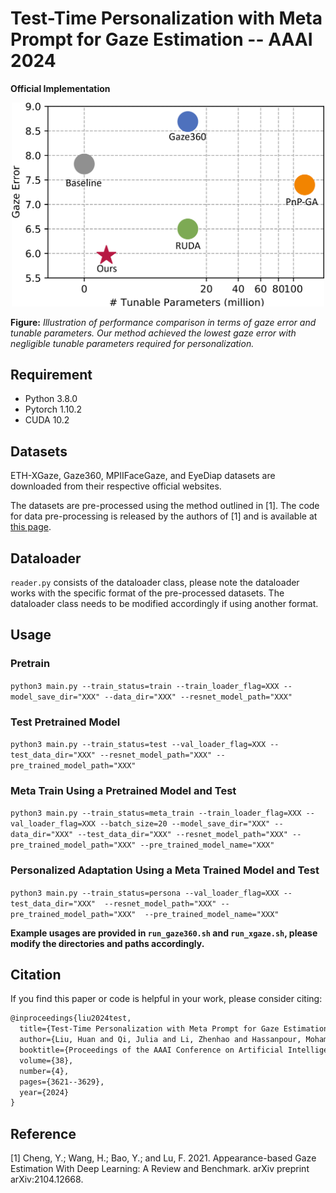 # Test-Time Personalization with Meta Prompt for Gaze Estimation -- AAAI 2024

**Official Implementation**

<div align=center>  <img src="figures/figure1.png" alt="Comparision" width="500" align="bottom" /> </div>

**Figure:**  *Illustration of performance comparison in terms of gaze error and tunable parameters. Our method achieved the lowest gaze error with negligible tunable parameters required for personalization.*

## Requirement
* Python 3.8.0
* Pytorch 1.10.2
* CUDA 10.2

## Datasets
ETH-XGaze, Gaze360, MPIIFaceGaze, and EyeDiap datasets are downloaded from their respective official websites.

The datasets are pre-processed using the method outlined in [1]. The code for data pre-processing is released by the authors of [1] and is available at [this page](https://phi-ai.buaa.edu.cn/Gazehub/).

## Dataloader
`reader.py` consists of the dataloader class, please note the dataloader works with the specific format of the pre-processed datasets. The dataloader class needs to be modified accordingly if using another format.

## Usage
### Pretrain
`python3 main.py --train_status=train --train_loader_flag=XXX
    --model_save_dir="XXX" --data_dir="XXX"
    --resnet_model_path="XXX"`

### Test Pretrained Model
`python3 main.py --train_status=test --val_loader_flag=XXX
    --test_data_dir="XXX"
    --resnet_model_path="XXX" --pre_trained_model_path="XXX"`

### Meta Train Using a Pretrained Model and Test
`python3 main.py --train_status=meta_train --train_loader_flag=XXX --val_loader_flag=XXX --batch_size=20
    --model_save_dir="XXX"
    --data_dir="XXX" --test_data_dir="XXX"
    --resnet_model_path="XXX" --pre_trained_model_path="XXX" --pre_trained_model_name="XXX"`

### Personalized Adaptation Using a Meta Trained Model and Test
`python3 main.py --train_status=persona --val_loader_flag=XXX
    --test_data_dir="XXX" 
    --resnet_model_path="XXX" --pre_trained_model_path="XXX" 
	--pre_trained_model_name="XXX" `

**Example usages are provided in `run_gaze360.sh` and `run_xgaze.sh`, please modify the directories and paths accordingly.**

## Citation

If you find this paper or code is helpful in your work, please consider citing:

```latex
@inproceedings{liu2024test,
  title={Test-Time Personalization with Meta Prompt for Gaze Estimation},
  author={Liu, Huan and Qi, Julia and Li, Zhenhao and Hassanpour, Mohammad and Wang, Yang and Plataniotis, Konstantinos N and Yu, Yuanhao},
  booktitle={Proceedings of the AAAI Conference on Artificial Intelligence},
  volume={38},
  number={4},
  pages={3621--3629},
  year={2024}
}
```
## Reference
[1] Cheng, Y.; Wang, H.; Bao, Y.; and Lu, F. 2021. Appearance-based Gaze Estimation With Deep Learning: A Review and Benchmark. arXiv preprint arXiv:2104.12668.
